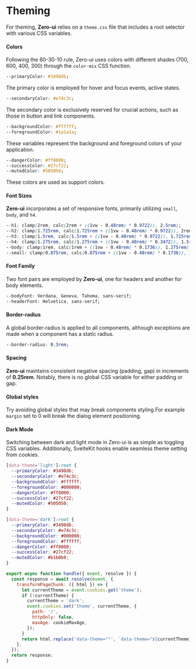 # Theming 

For theming, **Zero-ui** relies on a `theme.css` file that includes a root selector with various CSS variables.
#### Colors

Following the 60-30-10 rule, Zero-ui uses colors with different shades (700, 600, 400, 300) through the `color-mix` CSS function.

```css
--primaryColor: #3498db;
```

The primary color is employed for hover and focus events, active states.

```css
--secondaryColor: #e74c3c;
```

The secondary color is exclusively reserved for crucial actions, such as those in button and link components.

```css
--backgroundColor: #ffffff;
--foregroundColor: #1a1a1a;
```

These variables represent the background and foreground colors of your application.

```css
--dangerColor: #ff0000;
--successColor: #27cf22;
--mutedColor: #505050;
```

These colors are used as support colors.

#### Font Sizes

**Zero-ui** incorporates a set of responsive fonts, primarily utilizing `small`, `body`, and `h4`.

```css
--h1: clamp(2rem, calc(2rem + ((1vw - 0.48rem) * 0.9722)), 2.5rem);
--h2: clamp(1.725rem, calc(1.725rem + ((1vw - 0.48rem) * 0.9722)), 2rem);
--h3: clamp(1.5rem, calc(1.5rem + ((1vw - 0.48rem) * 0.9722)), 1.725rem);
--h4: clamp(1.275rem, calc(1.275rem + ((1vw - 0.48rem) * 0.3472)), 1.5rem);
--body: clamp(1rem, calc(1rem + ((1vw - 0.48rem) * 0.1736)), 1.275rem);
--small: clamp(0.875rem, calc(0.875rem + ((1vw - 0.48rem) * 0.1736)), 1rem);
```

#### Font Family

Two font pairs are employed by **Zero-ui**, one for headers and another for body elements.

```css
--bodyFont: Verdana, Geneva, Tahoma, sans-serif;
--headerFont: Helvetica, sans-serif;
```

#### Border-radius

A global border-radius is applied to all components, although exceptions are made when a component has a static radius.

```css
--border-radius: 0.3rem;
```

#### Spacing

**Zero-ui** maintains consistent negative spacing (padding, gap) in increments of **0.25rem**. Notably, there is no global CSS variable for either padding or gap.

#### Global styles

Try avoiding global styles that may break components styling.For example `margin` set to 0 will break the dialog element positioning.

#### Dark Mode

Switching between dark and light mode in Zero-ui is as simple as toggling CSS variables. Additionally, SvelteKit hooks enable seamless theme setting from cookies.

```css
[data-theme='light']:root {
  --primaryColor: #3498db;
  --secondaryColor: #e74c3c;
  --backgroundColor: #ffffff;
  --foregroundColor: #000000;
  --dangerColor: #ff0000;
  --successColor: #27cf22;
  --mutedColor: #505050;
}

[data-theme='dark']:root {
  --primaryColor: #3498db;
  --secondaryColor: #e74c3c;
  --backgroundColor: #000000;
  --foregroundColor: #ffffff;
  --dangerColor: #ff0000;
  --successColor: #27cf22;
  --mutedColor: #b1b0b0;
}
```


```js
export async function handle({ event, resolve }) {
  const response = await resolve(event, {
    transformPageChunk: ({ html }) => {
      let currentTheme = event.cookies.get('theme');
      if (!currentTheme) {
        currentTheme = 'dark';
        event.cookies.set('theme', currentTheme, {
          path: '/',
          httpOnly: false,
          maxAge: cookieMaxAge,
        });
      }
      return html.replace('data-theme=""', `data-theme="${currentTheme}"`);
    },
  });
  return response;
}
```
